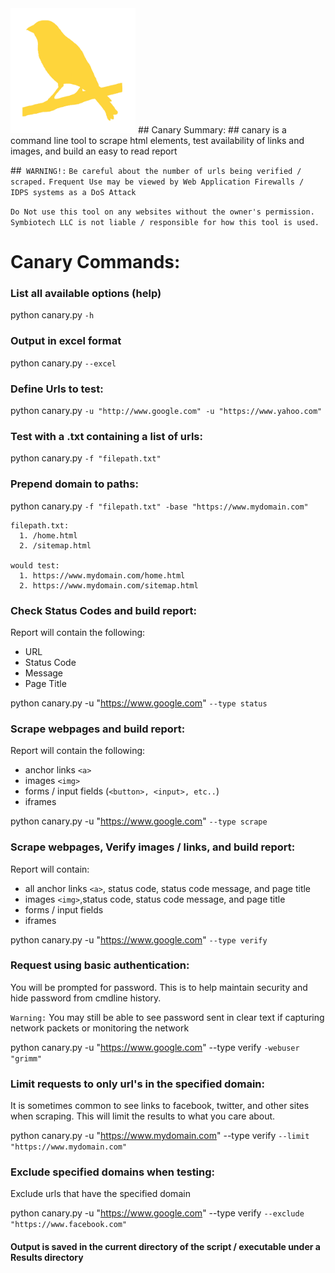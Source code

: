 
<img src="src/resources/canary.png" alt="Canary Logo" width="200"/>
## Canary Summary: ##
canary is a command line tool to scrape html elements, test availability of links and images, and build an easy to read report

##` WARNING!:`
`Be careful about the number of urls being verified / scraped.`
`Frequent Use may be viewed by Web Application Firewalls / IDPS systems as a DoS Attack`

`Do Not use this tool on any websites without the owner's permission.`
`Symbiotech LLC is not liable / responsible for how this tool is used.`


# Canary Commands: #
### List all available options (help) ###
python canary.py `-h`

### Output in excel format ###
python canary.py `--excel`


### Define Urls to test: ###
python canary.py `-u "http://www.google.com" -u "https://www.yahoo.com"`


### Test with a .txt containing a list of urls: ###
python canary.py `-f "filepath.txt"`


### Prepend domain to paths: ###
python canary.py `-f "filepath.txt" -base "https://www.mydomain.com"`

    filepath.txt:
      1. /home.html
      2. /sitemap.html

    would test:
      1. https://www.mydomain.com/home.html
      2. https://www.mydomain.com/sitemap.html

### Check Status Codes and build report: ###
Report will contain the following:

*  URL
*  Status Code
*  Message
*  Page Title

python canary.py -u "https://www.google.com" `--type status`

### Scrape webpages and build report: ###
Report will contain the following:

*  anchor links `<a>`
*  images `<img>`
*  forms / input fields (`<button>, <input>, etc..`)
*  iframes

python canary.py -u "https://www.google.com" `--type scrape`

### Scrape webpages, Verify images / links, and build report:
Report will contain:

* all anchor links `<a>`, status code, status code message, and page title
* images `<img>`,status code, status code message, and page title
* forms / input fields
* iframes

python canary.py -u "https://www.google.com" `--type verify`

### Request using basic authentication:
You will be prompted for password. This is to help maintain security and hide password from cmdline history.

`Warning:` You may still be able to see password sent in clear text if capturing network packets or monitoring the network

python canary.py -u "https://www.google.com" --type verify `-webuser "grimm"`

### Limit requests to only url's in the specified domain:
It is sometimes common to see links to facebook, twitter, and other sites when scraping. This will limit the results to
what you care about.

python canary.py -u "https://www.mydomain.com" --type verify `--limit "https://www.mydomain.com"`

### Exclude specified domains when testing:
Exclude urls that have the specified domain

python canary.py -u "https://www.google.com" --type verify `--exclude "https://www.facebook.com"`



#### Output is saved in the current directory of the script / executable under a Results directory
